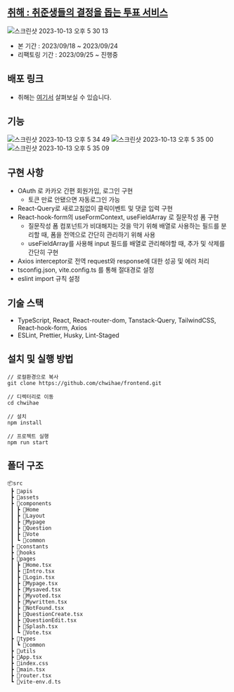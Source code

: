 ## [취해 : 취준생들의 결정을 돕는 투표 서비스](https://chwihae.vercel.app/)

![스크린샷 2023-10-13 오후 5 30 13](https://github.com/chwihae/frontend/assets/90189513/8186f5ee-72d1-4c0a-860c-5f1d08b5920e)

- 본 기간 : 2023/09/18 ~ 2023/09/24
- 리팩토링 기간 : 2023/09/25 ~ 진행중

## 배포 링크

- 취해는 [여기서](https://chwihae.vercel.app/) 살펴보실 수 있습니다.

## 기능

![스크린샷 2023-10-13 오후 5 34 49](https://github.com/chwihae/frontend/assets/90189513/36e7b2a0-13ad-42c2-ba37-f3eedf764e22)
![스크린샷 2023-10-13 오후 5 35 00](https://github.com/chwihae/frontend/assets/90189513/302b5e04-7d7c-4d35-90e7-e7e77e447328)
![스크린샷 2023-10-13 오후 5 35 09](https://github.com/chwihae/frontend/assets/90189513/a615dfff-7ea3-4f29-9d42-4c3d54f4820f)

## 구현 사항

- OAuth 로 카카오 간편 회원가입, 로그인 구현
  - 토큰 만료 안됐으면 자동로그인 가능
- React-Query로 새로고침없이 클릭이벤트 및 댓글 입력 구현
- React-hook-form의 useFormContext, useFieldArray 로 질문작성 폼 구현
  - 질문작성 폼 컴포넌트가 비대해지는 것을 막기 위해 배열로 사용하는 필드를 분리할 때, 폼을 전역으로 간단히 관리하기 위해 사용
  - useFieldArray를 사용해 input 필드를 배열로 관리해야할 때, 추가 및 삭제를 간단히 구현
- Axios interceptor로 전역 request와 response에 대한 성공 및 에러 처리
- tsconfig.json, vite.config.ts 를 통해 절대경로 설정
- eslint import 규칙 설정

## 기술 스택

- TypeScript, React, React-router-dom, Tanstack-Query, TailwindCSS, React-hook-form, Axios
- ESLint, Prettier, Husky, Lint-Staged

## 설치 및 실행 방법

```
// 로컬환경으로 복사
git clone https://github.com/chwihae/frontend.git

// 디렉터리로 이동
cd chwihae

// 설치
npm install

// 프로젝트 실행
npm run start
```

## 폴더 구조

```
📦src
 ┣ 📂apis
 ┣ 📂assets
 ┣ 📂components
 ┃ ┣ 📂Home
 ┃ ┣ 📂Layout
 ┃ ┣ 📂Mypage
 ┃ ┣ 📂Question
 ┃ ┣ 📂Vote
 ┃ ┗ 📂common
 ┣ 📂constants
 ┣ 📂hooks
 ┣ 📂pages
 ┃ ┣ 📜Home.tsx
 ┃ ┣ 📜Intro.tsx
 ┃ ┣ 📜Login.tsx
 ┃ ┣ 📜Mypage.tsx
 ┃ ┣ 📜Mysaved.tsx
 ┃ ┣ 📜Myvoted.tsx
 ┃ ┣ 📜Mywritten.tsx
 ┃ ┣ 📜NotFound.tsx
 ┃ ┣ 📜QuestionCreate.tsx
 ┃ ┣ 📜QuestionEdit.tsx
 ┃ ┣ 📜Splash.tsx
 ┃ ┗ 📜Vote.tsx
 ┣ 📂types
 ┃ ┗ 📂common
 ┣ 📂utils
 ┣ 📜App.tsx
 ┣ 📜index.css
 ┣ 📜main.tsx
 ┣ 📜router.tsx
 ┗ 📜vite-env.d.ts
```
